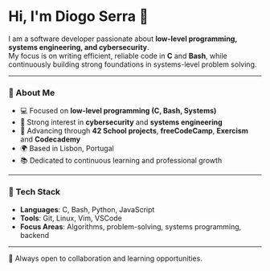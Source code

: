 # Hi, I'm Diogo Serra 👋  

I am a software developer passionate about **low-level programming, systems engineering, and cybersecurity**.  
My focus is on writing efficient, reliable code in **C** and **Bash**, while continuously building strong foundations in systems-level problem solving.  

---

### 🔹 About Me  
- 💻 Focused on **low-level programming (C, Bash, Systems)**  
- 🔐 Strong interest in **cybersecurity** and **systems engineering**  
- 🚀 Advancing through **42 School projects**, **freeCodeCamp**, **Exercism** and **Codecademy**  
- 🌍 Based in Lisbon, Portugal  
- 📚 Dedicated to continuous learning and professional growth  

---

### 🔹 Tech Stack  
- **Languages**: C, Bash, Python, JavaScript  
- **Tools**: Git, Linux, Vim, VSCode  
- **Focus Areas**: Algorithms, problem-solving, systems programming, backend  

---

🤝 Always open to collaboration and learning opportunities.
